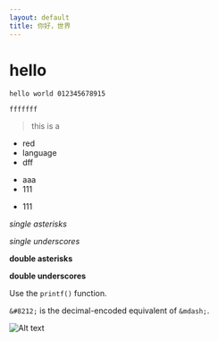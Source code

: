 ```yaml
---
layout: default
title: 你好，世界
---
```


# hello
`hello world 012345678915`

```
fffffff
```


>this is a

* red
* language
* dff

+ aaa
+ 111
- 111

[id]: <http://example.com/>  "Optional Title Here"

[id]: http://example.com/longish/path/to/resource/here
    "Optional Title Here"

[Google]: http://google.com/

*single asterisks*

_single underscores_

**double asterisks**

__double underscores__

Use the `printf()` function.

`&#8212;` is the decimal-encoded equivalent of `&mdash;`. 

![Alt text](https://www.baidu.com/img/bd_logo1.png)